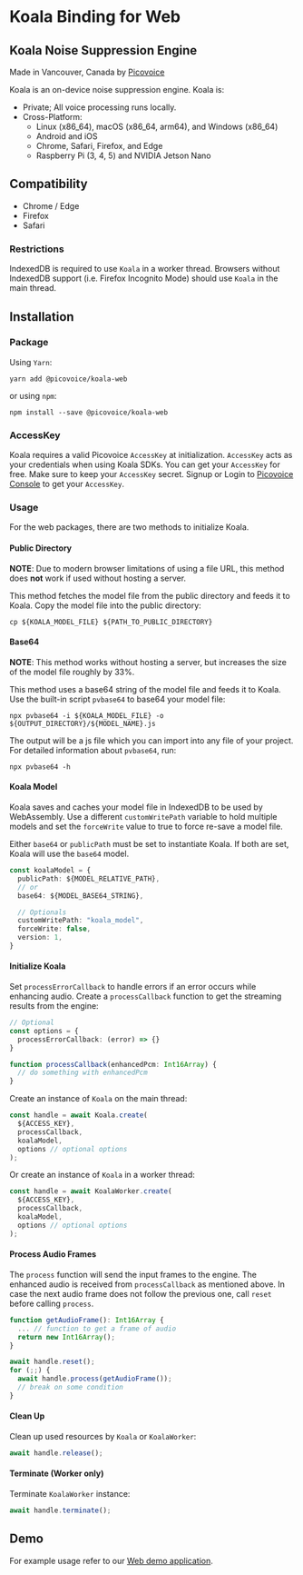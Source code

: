 # Koala Binding for Web

## Koala Noise Suppression Engine

Made in Vancouver, Canada by [Picovoice](https://picovoice.ai)

Koala is an on-device noise suppression engine. Koala is:

- Private; All voice processing runs locally.
- Cross-Platform:
    - Linux (x86_64), macOS (x86_64, arm64), and Windows (x86_64)
    - Android and iOS
    - Chrome, Safari, Firefox, and Edge
    - Raspberry Pi (3, 4, 5) and NVIDIA Jetson Nano

## Compatibility

- Chrome / Edge
- Firefox
- Safari

### Restrictions

IndexedDB is required to use `Koala` in a worker thread. Browsers without IndexedDB support
(i.e. Firefox Incognito Mode) should use `Koala` in the main thread.

## Installation

### Package

Using `Yarn`:

```console
yarn add @picovoice/koala-web
```

or using `npm`:

```console
npm install --save @picovoice/koala-web
```

### AccessKey

Koala requires a valid Picovoice `AccessKey` at initialization. `AccessKey` acts as your credentials when using Koala SDKs.
You can get your `AccessKey` for free. Make sure to keep your `AccessKey` secret.
Signup or Login to [Picovoice Console](https://console.picovoice.ai/) to get your `AccessKey`.

### Usage

For the web packages, there are two methods to initialize Koala.

#### Public Directory

**NOTE**: Due to modern browser limitations of using a file URL, this method does __not__ work if used without hosting a server.

This method fetches the model file from the public directory and feeds it to Koala. Copy the model file into the public directory:

```console
cp ${KOALA_MODEL_FILE} ${PATH_TO_PUBLIC_DIRECTORY}
```

#### Base64

**NOTE**: This method works without hosting a server, but increases the size of the model file roughly by 33%.

This method uses a base64 string of the model file and feeds it to Koala. Use the built-in script `pvbase64` to
base64 your model file:

```console
npx pvbase64 -i ${KOALA_MODEL_FILE} -o ${OUTPUT_DIRECTORY}/${MODEL_NAME}.js
```

The output will be a js file which you can import into any file of your project. For detailed information about `pvbase64`,
run:

```console
npx pvbase64 -h
```

#### Koala Model

Koala saves and caches your model file in IndexedDB to be used by WebAssembly. Use a different `customWritePath` variable
to hold multiple models and set the `forceWrite` value to true to force re-save a model file.

Either `base64` or `publicPath` must be set to instantiate Koala. If both are set, Koala will use the `base64` model.

```typescript
const koalaModel = {
  publicPath: ${MODEL_RELATIVE_PATH},
  // or
  base64: ${MODEL_BASE64_STRING},

  // Optionals
  customWritePath: "koala_model",
  forceWrite: false,
  version: 1,
}
```

#### Initialize Koala

Set `processErrorCallback` to handle errors if an error occurs while enhancing audio.
Create a `processCallback` function to get the streaming results from the engine:

```typescript
// Optional
const options = {
  processErrorCallback: (error) => {}
}

function processCallback(enhancedPcm: Int16Array) {
  // do something with enhancedPcm
}
```

Create an instance of `Koala` on the main thread:

```typescript
const handle = await Koala.create(
  ${ACCESS_KEY},
  processCallback,
  koalaModel,
  options // optional options
);
```

Or create an instance of `Koala` in a worker thread:

```typescript
const handle = await KoalaWorker.create(
  ${ACCESS_KEY},
  processCallback,
  koalaModel,
  options // optional options
);
```

#### Process Audio Frames

The `process` function will send the input frames to the engine.
The enhanced audio is received from `processCallback` as mentioned above.
In case the next audio frame does not follow the previous one, call `reset` before calling `process`.

```typescript
function getAudioFrame(): Int16Array {
  ... // function to get a frame of audio
  return new Int16Array();
}

await handle.reset();
for (;;) {
  await handle.process(getAudioFrame());
  // break on some condition
}
```

#### Clean Up

Clean up used resources by `Koala` or `KoalaWorker`:

```typescript
await handle.release();
```

#### Terminate (Worker only)

Terminate `KoalaWorker` instance:

```typescript
await handle.terminate();
```

## Demo

For example usage refer to our [Web demo application](https://github.com/Picovoice/koala/tree/main/demo/web).
